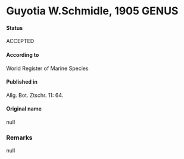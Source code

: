 Guyotia W.Schmidle, 1905 GENUS
=======

#### Status
ACCEPTED

#### According to
World Register of Marine Species

#### Published in
Allg. Bot. Ztschr. 11: 64.

#### Original name
null

### Remarks
null